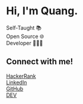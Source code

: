 <h1>Hi, I'm Quang.</h1>

<span>Self-Taught 📚</span><br />
<span>Open Source 🌐</span><br />
<span>Developer 🧑🏻‍💻</span><br />

<h2>Connect with me!</h2>

<a href="https://www.hackerrank.com/wan15112001">HackerRank</a><br />
<a href="https://www.linkedin.com/in/quangnguyen2001">LinkedIn</a><br />
<a href="https://github.com/quangnguyen17">GitHub</a><br />
<a href="https://dev.to/quangnguyen17">DEV</a><br />
